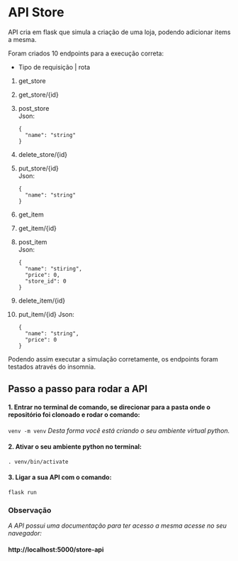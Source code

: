 # API Store

API cria em flask que simula a criação de uma loja, podendo adicionar items a mesma.

Foram criados 10 endpoints para a execução correta:
  - Tipo de requisição | rota
  1. get_store
  2. get_store/{id}
  3. post_store<br>
    Json:
      ```
      {
        "name": "string"
      }
      ```
  4. delete_store/{id}
  5. put_store/{id}<br>
    Json:
      ```
      {
        "name": "string"
      }
      ```
    
    
  
  1. get_item
  2. get_item/{id}
  3. post_item<br>
    Json:
      ```
      {
        "name": "stiring",
        "price": 0,
        "store_id": 0
      }
      ```
  4. delete_item/{id}
  5. put_item/{id}
    Json:
      ```
      {
        "name": "string",
        "price": 0
      }
      ```

Podendo assim executar a simulação corretamente, os endpoints foram testados através do insomnia.

## Passo a passo para rodar a API

#### 1. Entrar no terminal de comando, se direcionar para a pasta onde o repositório foi clonoado e rodar o comando:
```venv -m venv```
_Desta forma você está criando o seu ambiente virtual python._

#### 2. Ativar o seu ambiente python no terminal:
```. venv/bin/activate```

#### 3. Ligar a sua API com o comando:
```flask run```

### Observação

*A API possui uma documentação para ter acesso a mesma acesse no seu navegador:*
#### http://localhost:5000/store-api
